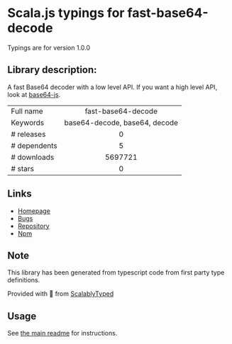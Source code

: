 
# Scala.js typings for fast-base64-decode

Typings are for version 1.0.0

## Library description:
A fast Base64 decoder with a low level API. If you want a high level API, look at [base64-js](https://github.com/beatgammit/base64-js).

|                    |                 |
| ------------------ | :-------------: |
| Full name          | fast-base64-decode |
| Keywords           | base64-decode, base64, decode |
| # releases         | 0 |
| # dependents       | 5 |
| # downloads        | 5697721 |
| # stars            | 0 |

## Links
- [Homepage](https://github.com/LinusU/fast-base64-decode#readme)
- [Bugs](https://github.com/LinusU/fast-base64-decode/issues)
- [Repository](https://github.com/LinusU/fast-base64-decode)
- [Npm](https://www.npmjs.com/package/fast-base64-decode)
    


## Note
This library has been generated from typescript code from first party type definitions.

Provided with :purple_heart: from [ScalablyTyped](https://github.com/oyvindberg/ScalablyTyped)

## Usage
See [the main readme](../../readme.md) for instructions.


